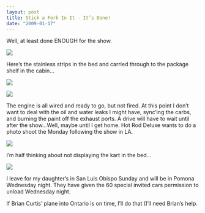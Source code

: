 ```yaml
---
layout: post
title: Stick a Fork In It - It’s Done!
date: "2009-01-17"
---
```


Well, at least done ENOUGH for the show.

![](/images/pop/Kart_Hauler_Blog/40-1end_004.jpg)

Here’s the stainless strips in the bed and carried through to the package shelf in the cabin…

![](/images/pop/Kart_Hauler_Blog/40-1end_007.jpg)

![](/images/pop/Kart_Hauler_Blog/40-1end_008.jpg)

The engine is all wired and ready to go, but not fired. At this point I don’t want to deal with the oil and water leaks I might have, sync’ing the carbs, and burning the paint off the exhaust ports. A drive will have to wait until after the show…Well, maybe until I get home. Hot Rod Deluxe wants to do a photo shoot the Monday following the show in LA.

![](/images/pop/Kart_Hauler_Blog/40-1end_013.jpg)

I’m half thinking about not displaying the kart in the bed…

![](/images/pop/Kart_Hauler_Blog/40-1end_016.jpg)

I leave for my daughter’s in San Luis Obispo Sunday and will be in Pomona Wednesday night. They have given the 60 special invited cars permission to unload Wednesday night.

If Brian Curtis’ plane into Ontario is on time, I’ll do that (I’ll need Brian’s help.

